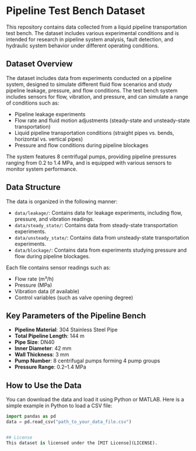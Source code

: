 # Pipeline Test Bench Dataset

This repository contains data collected from a liquid pipeline transportation test bench. The dataset includes various experimental conditions and is intended for research in pipeline system analysis, fault detection, and hydraulic system behavior under different operating conditions.

## Dataset Overview
The dataset includes data from experiments conducted on a pipeline system, designed to simulate different fluid flow scenarios and study pipeline leakage, pressure, and flow conditions. The test bench system includes sensors for flow, vibration, and pressure, and can simulate a range of conditions such as:
- Pipeline leakage experiments
- Flow rate and fluid motion adjustments (steady-state and unsteady-state transportation)
- Liquid pipeline transportation conditions (straight pipes vs. bends, horizontal vs. vertical pipes)
- Pressure and flow conditions during pipeline blockages

The system features 8 centrifugal pumps, providing pipeline pressures ranging from 0.2 to 1.4 MPa, and is equipped with various sensors to monitor system performance.

## Data Structure
The data is organized in the following manner:
- `data/leakage/`: Contains data for leakage experiments, including flow, pressure, and vibration readings.
- `data/steady_state/`: Contains data from steady-state transportation experiments.
- `data/unsteady_state/`: Contains data from unsteady-state transportation experiments.
- `data/blockage/`: Contains data from experiments studying pressure and flow during pipeline blockages.

Each file contains sensor readings such as:
- Flow rate (m³/h)
- Pressure (MPa)
- Vibration data (if available)
- Control variables (such as valve opening degree)

## Key Parameters of the Pipeline Bench
- **Pipeline Material**: 304 Stainless Steel Pipe
- **Total Pipeline Length**: 144 m
- **Pipe Size**: DN40
- **Inner Diameter**: 42 mm
- **Wall Thickness**: 3 mm
- **Pump Number**: 8 centrifugal pumps forming 4 pump groups
- **Pressure Range**: 0.2–1.4 MPa

## How to Use the Data
You can download the data and load it using Python or MATLAB. Here is a simple example in Python to load a CSV file:

```python
import pandas as pd
data = pd.read_csv("path_to_your_data_file.csv")


## License
This dataset is licensed under the [MIT License](LICENSE).
